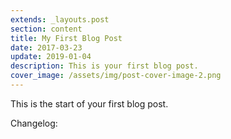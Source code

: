 ```yaml
---
extends: _layouts.post
section: content
title: My First Blog Post
date: 2017-03-23
update: 2019-01-04
description: This is your first blog post.
cover_image: /assets/img/post-cover-image-2.png
---
```


This is the start of your first blog post.


<div class="text-sm">
    Changelog:
</div>

